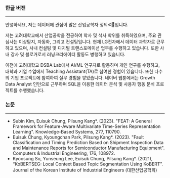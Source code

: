 ### 한글 버전

---

안녕하세요, 저는 데이터에 관심이 많은 산업공학자 정의석🌱입니다.

저는 고려대학교에서 산업공학을 전공하여 학사 및 석사 학위를 취득하였으며, 주요 관심사는 이상탐지, 자동화, 그리고 컨설팅입니다. 현재 LG전자에서 데이터 과학자로 근무하고 있으며, 사내 컨설팅 및 디지털 트랜스포메이션 업무를 수행하고 있습니다. 또한 사내 강사 및 블로거로서 러닝크리에이터 활동도 병행하고 있습니다.

이전에 고려대학교 DSBA Lab에서 AI/ML 연구자로 활동하며 개인 연구를 수행하고, 대학과 기업 수업에서 Teaching Assistant(TA)로 참여한 경험이 있습니다. 또한 다수의 기업 프로젝트에 참여하여 실무 경험을 쌓았습니다. 네이버 웹툰에서는 Growth Data Analyst 인턴으로 근무하며 SQL을 이용한 데이터 분석 및 사용자 행동 분석 프로젝트를 수행했습니다.

### 논문
---

- Subin Kim, Euisuk Chung, Pilsung Kang*. (2023). "FEAT: A General Framework for Feature-Aware Multivariate Time-Series Representation Learning". Knowledge-Based Systems, 277, 110790.
- Euisuk Chung, Kyoungchan Park, Pilsung Kang*. (2023). "Fault Classification and Timing Prediction Based on Shipment Inspection Data and Maintenance Reports for Semiconductor Manufacturing Equipment". Computers & Industrial Engineering, 176, 108972.
- Kyoosung So, Yunseung Lee, Euisuk Chung, Pilsung Kang*. (2021), “KoBERTSEG: Local Context Based Topic Segmentation Using KoBERT”. Journal of the Korean Institute of Industrial Engineers (대한산업공학회)